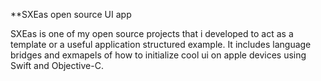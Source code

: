 **SXEas open source UI app 

SXEas is one of my open source projects that i developed to act as a template or a useful application structured example. It includes language bridges and exmapels of how to initialize cool ui on apple devices using Swift and Objective-C.


